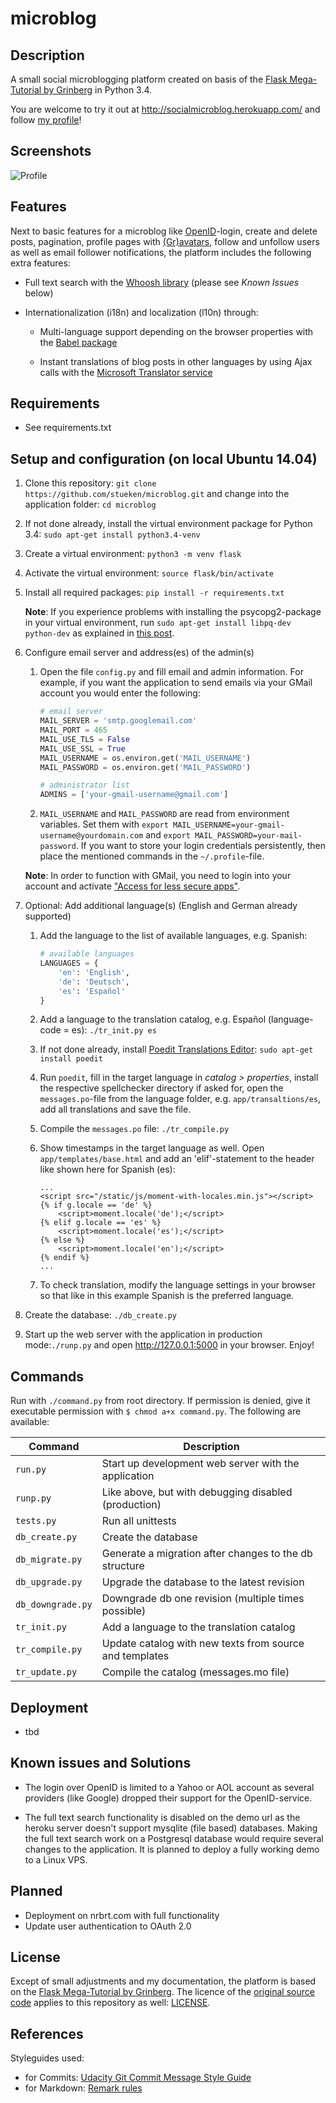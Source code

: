 # microblog

## Description

A small social microblogging platform created on basis of the [Flask Mega-
Tutorial by Grinberg](http://blog.miguelgrinberg.com/post/the-flask-mega-tutorial-now-with-python-3-support)
in Python 3.4.

You are welcome to try it out at <http://socialmicroblog.herokuapp.com/> and
follow [my profile](http://socialmicroblog.herokuapp.com/user/Norbert)!

## Screenshots

![Profile](http://img5.fotos-hochladen.net/uploads/profilesmz0xn56qe43.jpg)

## Features

Next to basic features for a microblog like [OpenID](http://openid.net/)-login,
create and delete posts, pagination, profile pages with [(Gr)avatars](https://en.gravatar.com/),
follow and unfollow users as well as email follower notifications, the platform
includes the following extra features:

*   Full text search with the [Whoosh library](https://bitbucket.org/mchaput/whoosh/wiki/Home)
(please see *Known Issues* below)

*   Internationalization (i18n) and localization (l10n) through:

    *   Multi-language support depending on the browser properties with the
    [Babel package](https://pythonhosted.org/Flask-Babel/)

    *   Instant translations of blog posts in other languages by using Ajax
    calls with the [Microsoft Translator service](https://datamarket.azure.com/dataset/1899a118-d202-492c-aa16-ba21c33c06cb)

## Requirements

*   See requirements.txt

## Setup and configuration (on local Ubuntu 14.04)

1.  Clone this repository:
`git clone https://github.com/stueken/microblog.git` and change into the
application folder: `cd microblog`  

2.  If not done already, install the virtual environment package for Python 3.4:
`sudo apt-get install python3.4-venv`

3.  Create a virtual environment: `python3 -m venv flask`

4.  Activate the virtual environment: `source flask/bin/activate`

5.  Install all required packages: `pip install -r requirements.txt`

    **Note**: If you experience problems with installing the
    psycopg2-package in your virtual environment, run `sudo apt-get
    install libpq-dev python-dev` as explained in [this post](https://web.archive.org/web/20110305033324/http://goshawknest.wordpress.com/2011/02/16/how-to-install-psycopg2-under-virtualenv/).

6.  Configure email server and address(es) of the admin(s)

    1.  Open the file `config.py` and fill email and admin information. For
        example, if you want the application to send emails via your GMail
        account you would enter the following:

        ```python
        # email server
        MAIL_SERVER = 'smtp.googlemail.com'
        MAIL_PORT = 465
        MAIL_USE_TLS = False
        MAIL_USE_SSL = True
        MAIL_USERNAME = os.environ.get('MAIL_USERNAME')
        MAIL_PASSWORD = os.environ.get('MAIL_PASSWORD')

        # administrator list
        ADMINS = ['your-gmail-username@gmail.com']
        ```

    2.  `MAIL_USERNAME` and `MAIL_PASSWORD` are read from environment
    variables. Set them with `export
    MAIL_USERNAME=your-gmail-username@yourdomain.com` and `export
    MAIL_PASSWORD=your-mail-password`. If you want to store your login
    credentials persistently, then place the mentioned commands in the
    `~/.profile`-file.

    **Note**: In order to function with GMail, you need to login into your
    account and activate ["Access for less secure apps"](https://www.google.com/settings/u/1/security/lesssecureapps).

7.  Optional: Add additional language(s) (English and German already supported)

    1.  Add the language to the list of available languages, e.g. Spanish:

        ```python
        # available languages
        LANGUAGES = {
            'en': 'English',
            'de': 'Deutsch',
            'es': 'Español'
        }
        ```

    2.  Add a language to the translation catalog, e.g. Español
    (language-code = es): `./tr_init.py es`

    3.  If not done already, install [Poedit Translations Editor](http://poedit.net/): `sudo apt-get install poedit`

    4.  Run `poedit`, fill in the target language in *catalog > properties*,
    install the respective spellchecker directory if asked for, open the
    `messages.po`-file from the language folder, e.g. `app/transaltions/es`,
    add all translations and save the file.

    5.  Compile the `messages.po` file: `./tr_compile.py`

    6.  Show timestamps in the target language as well. Open
        `app/templates/base.html` and add an 'elif'-statement to the header
        like shown here for Spanish (es):

        ```htmldjango
        ...
        <script src="/static/js/moment-with-locales.min.js"></script>
        {% if g.locale == 'de' %}
            <script>moment.locale('de');</script>
        {% elif g.locale == 'es' %}
            <script>moment.locale('es');</script>
        {% else %}
            <script>moment.locale('en');</script>
        {% endif %}
        ...
        ```

    7.  To check translation, modify the language settings in your browser so
    that like in this example Spanish is the preferred language.

8.  Create the database: `./db_create.py`

9.  Start up the web server with the application in production mode:`./runp.py`
and open <http://127.0.0.1:5000> in your browser. Enjoy!

## Commands

Run with `./command.py` from root directory. If permission is denied, give it
executable permission with `$ chmod a+x command.py`. The following are
available:

|Command          |Description                                            |
|-----------------|-------------------------------------------------------|
|`run.py`         |Start up development web server with the application   |
|`runp.py`        |Like above, but with debugging disabled (production)   |
|`tests.py`       |Run all unittests                                      |
|`db_create.py`   |Create the database                                    |
|`db_migrate.py`  |Generate a migration after changes to the db structure |
|`db_upgrade.py`  |Upgrade the database to the latest revision            |
|`db_downgrade.py`|Downgrade db one revision (multiple times possible)    |
|`tr_init.py`     |Add a language to the translation catalog              |
|`tr_compile.py`  |Update catalog with new texts from source and templates|
|`tr_update.py`   |Compile the catalog (messages.mo file)                 |

## Deployment

*   tbd

## Known issues and Solutions

*   The login over OpenID is limited to a Yahoo or AOL account as several
providers (like Google) dropped their support for the OpenID-service.

*   The full text search functionality is disabled on the demo url as
the heroku server doesn't support mysqlite (file based) databases.
Making the full text search work on a Postgresql database would
require several changes to the application. It is planned to deploy a
fully working demo to a Linux VPS.

## Planned

*   Deployment on nrbrt.com with full functionality
*   Update user authentication to OAuth 2.0

## License

Except of small adjustments and my documentation, the platform is based on the
[Flask Mega-Tutorial by Grinberg](http://blog.miguelgrinberg.com/post/the-flask-mega-tutorial-now-with-python-3-support).
The licence of the [original source code](https://github.com/miguelgrinberg/microblog)
applies to this repository as well: [LICENSE](LICENSE).

## References

Styleguides used:

*   for Commits: [Udacity Git Commit Message Style Guide](https://udacity.github.io/git-styleguide/)
*   for Markdown: [Remark rules](https://github.com/wooorm/remark-lint/blob/master/doc/rules.md)
